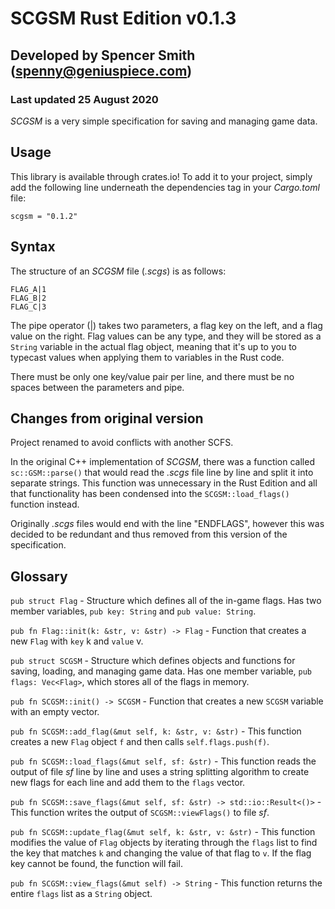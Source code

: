 # SCGSM Rust Edition v0.1.3
## Developed by Spencer Smith (spenny@geniuspiece.com)
### Last updated 25 August 2020

*SCGSM* is a very simple specification for saving and managing game data. 

## Usage

This library is available through crates.io! To add it to your project, simply add the following line underneath the dependencies tag in your *Cargo.toml* file:

`scgsm = "0.1.2"`

## Syntax
The structure of an *SCGSM* file (*.scgs*) is as follows:

```
FLAG_A|1
FLAG_B|2
FLAG_C|3
```

The pipe operator (|) takes two parameters, a flag key on the left, and a flag value on the right. Flag values can be any type, and they will be stored as a `String` variable in the actual flag object, meaning that it's up to you to typecast values when applying them to variables in the Rust code. 

There must be only one key/value pair per line, and there must be no spaces between the parameters and pipe. 

## Changes from original version
Project renamed to avoid conflicts with another SCFS.

In the original C++ implementation of *SCGSM*, there was a function called `sc::GSM::parse()` that would read the *.scgs* file line by line and split it into separate strings. This function was unnecessary in the Rust Edition and all that functionality has been condensed into the `SCGSM::load_flags()` function instead.

Originally *.scgs* files would end with the line "ENDFLAGS", however this was decided to be redundant and thus removed from this version of the specification.

## Glossary
`pub struct Flag` - Structure which defines all of the in-game flags. Has two member variables, `pub key: String` and `pub value: String`.

`pub fn Flag::init(k: &str, v: &str) -> Flag` - Function that creates a new `Flag` with `key` k and `value` v.

`pub struct SCGSM` - Structure which defines objects and functions for saving, loading, and managing game data. Has one member variable, `pub flags: Vec<Flag>`, which stores all of the flags in memory.

`pub fn SCGSM::init() -> SCGSM` - Function that creates a new `SCGSM` variable with an empty vector.

`pub fn SCGSM::add_flag(&mut self, k: &str, v: &str)` - This function creates a new `Flag` object `f` and then calls `self.flags.push(f)`.

`pub fn SCGSM::load_flags(&mut self, sf: &str)` - This function reads the output of file *sf* line by line and uses a string splitting algorithm to create new flags for each line and add them to the `flags` vector. 

`pub fn SCGSM::save_flags(&mut self, sf: &str) -> std::io::Result<()>` - This function writes the output of `SCGSM::viewFlags()` to file *sf*.

`pub fn SCGSM::update_flag(&mut self, k: &str, v: &str)` - This function modifies the value of `Flag` objects by iterating through the `flags` list to find the key that matches `k` and changing the value of that flag to `v`. If the flag key cannot be found, the function will fail. 

`pub fn SCGSM::view_flags(&mut self) -> String` - This function returns the entire `flags` list as a `String` object. 
